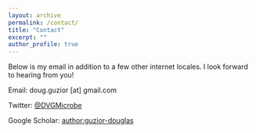 ```yaml
---
layout: archive
permalink: /contact/
title: "Contact"
excerpt: ""
author_profile: true
---
```

Below is my email in addition to a few other internet locales. I look forward to hearing from you!

Email: doug.guzior [at] gmail.com

Twitter: [@DVGMicrobe](https://twitter.com/DVGMicrobe)

Google Scholar: [author:guzior-douglas](https://scholar.google.com/citations?user=aAlRwjkAAAAJ&hl=en)
